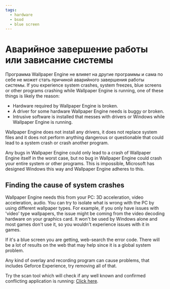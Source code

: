 ```yaml
---
tags:
  - hardware
  - bsod
  - blue screen
---
```


# Аварийное завершение работы или зависание системы
Программа Wallpaper Engine не влияет на другие программы и сама по себе не может стать причиной аварийного завершения работы системы. If you experience system crashes, system freezes, blue screens or other programs crashing while Wallpaper Engine is running, one of these things is likely the reason:

* Hardware required by Wallpaper Engine is broken.
* A driver for some hardware Wallpaper Engine needs is buggy or broken.
* Intrusive software is installed that messes with drivers or Windows while Wallpaper Engine is running.

Wallpaper Engine does not install any drivers, it does not replace system files and it does not perform anything dangerous or questionable that could lead to a system crash or crash another program.

Any bugs in Wallpaper Engine could only lead to a crash of Wallpaper Engine itself in the worst case, but no bug in Wallpaper Engine could crash your entire system or other programs. This is impossible, Microsoft has designed Windows this way and Wallpaper Engine adheres to this.

## Finding the cause of system crashes
Wallpaper Engine needs this from your PC: 3D acceleration, video acceleration, audio. You can try to isolate what is wrong with the PC by using different wallpaper types. For example, if you only have issues with 'video' type wallpapers, the issue might be coming from the video decoding hardware on your graphics card. It won't be used by Windows alone and most games don't use it, so you wouldn't experience issues with it in games.

If it's a blue screen you are getting, web-search the error code. There will be a lot of results on the web that may help since it is a global system problem.

Any kind of overlay and recording program can cause problems, that includes Geforce Experience, try removing all of that.

Try the scan tool which will check if any well known and confirmed conflicting application is running: [Click here](/debug/scantool.html).